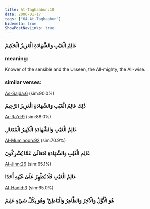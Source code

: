 ```yaml
---
title: At-Taghaabun:18
date: 2006-01-17
tags: ["64.At-Taghaabun"]
hidemeta: true 
ShowPostNavLinks: true 
---
```

### عَالِمُ الْغَيْبِ وَالشَّهَادَةِ الْعَزِيزُ الْحَكِيمُ
### meaning: 
Knower of the sensible and the Unseen, the All-mighty, the All-wise.
### similar verses: 

[As-Sajda:6](/32/6) (sim:90.0%)

### ذَٰلِكَ عَالِمُ الْغَيْبِ وَالشَّهَادَةِ الْعَزِيزُ الرَّحِيمُ

[Ar-Ra'd:9](/13/9) (sim:88.0%)

### عَالِمُ الْغَيْبِ وَالشَّهَادَةِ الْكَبِيرُ الْمُتَعَالِ

[Al-Muminoon:92](/23/92) (sim:70.9%)

### عَالِمِ الْغَيْبِ وَالشَّهَادَةِ فَتَعَالَىٰ عَمَّا يُشْرِكُونَ

[Al-Jinn:26](/72/26) (sim:65.1%)

### عَالِمُ الْغَيْبِ فَلَا يُظْهِرُ عَلَىٰ غَيْبِهِ أَحَدًا

[Al-Hadid:3](/57/3) (sim:65.0%)

### هُوَ الْأَوَّلُ وَالْآخِرُ وَالظَّاهِرُ وَالْبَاطِنُ ۖ وَهُوَ بِكُلِّ شَيْءٍ عَلِيمٌ
